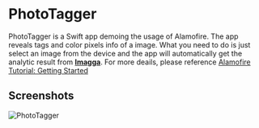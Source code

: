 PhotoTagger
==========

PhotoTagger is a Swift app demoing the usage of Alamofire. The app reveals tags and color pixels info of a image. What you need to do is just select an image from the device and the app will automatically get the analytic result from **[Imagga](https://imagga.com/)**. For more deails, please reference [Alamofire Tutorial: Getting Started](https://www.raywenderlich.com/121540/alamofire-tutorial-getting-started)

## Screenshots
![PhotoTagger](https://github.com/soapyigu/30SwiftProjects/blob/master/Project%2022%20-%20PhotoTagger/PhotoTagger.gif)

